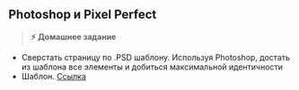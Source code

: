 
## Photoshop и Pixel Perfect

> **⚡️ Домашнее задание**

- Сверстать страницу по .PSD шаблону. Используя Photoshop, достать из шаблона все элементы и добиться максимальной идентичности
- Шаблон. [Ссылка](https://cloud.mail.ru/public/3sj3/8B4LLcFMa)
